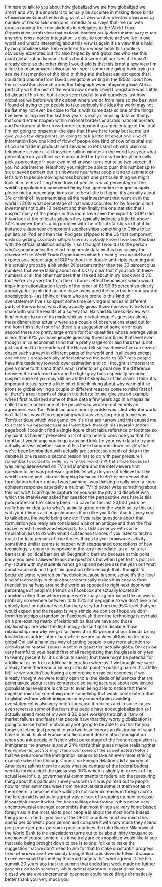 
I&#39;m here to talk to you about how
globalized we are how globalized we
aren&#39;t and why it&#39;s important to
actually be accurate in making those
kinds of assessments and the leading
point of view on this whether measured
by number of books sold mentions in
media or surveys that I&#39;ve run with
groups ranging from my students to
delegates to the World Trade
Organization is this view that national
borders really don&#39;t matter very much
anymore cross-border integration is
close to complete and we live in one
world and what&#39;s interesting about this
view is again it&#39;s a view that&#39;s held by
pro globalizers like Tom Friedman from
whose book this quote is obviously
excerpted but it&#39;s also helped by anti
globalizes who see this giant
globalization tsunami that&#39;s about to
wreck all our lives if it hasn&#39;t already
done so the other thing I would add is
that this is not a new view I&#39;m a little
bit of an amateur historian so I spent
some time going back trying to see the
first mention of this kind of thing and
the best earliest quote that I could
find was one from David Livingstone
writing in the 1850s about how the
railroad the steamship and the Telegraph
were integrating East Africa perfectly
with the rest of the world
now clearly David Livingstone was a
little bit ahead of his time but it does
seem useful to ask ourselves just how
global are we before we think about
where we go from here so the best way I
found of trying to get people to take
seriously the idea
the world may not be flat may not even
be close to flat is with some data so
one of the things I&#39;ve been doing over
the last few years is really compiling
data on things that could either happen
within national borders or across
national borders and I&#39;ve looked at the
cross-border component as a percentage
of the total I&#39;m not going to present
all the data that I have here today but
let me just give you a few data points
I&#39;m going to talk a little bit about one
kind of information flow one kind of
flow of people one kind of flow of
capital and of course trade in products
and services so let&#39;s start off with
plain old telephone service of all the
voice calling minutes in the world last
year what percentage do you think were
accounted for by cross-border phone
calls pick a percentage in your own mind
answer turns out to be two percent if
you include Internet telephony you might
be able to push this number up to six or
seven percent but it&#39;s nowhere near what
people tend to estimate or let&#39;s turn to
people moving across borders one
particular thing we might look at in
terms of long term flows of people is
what percentage of the world&#39;s
population is accounted for by
first-generation immigrants again please
pick a percentage turns out to be a
little bit higher it&#39;s actually about 3%
or think of investment take all the real
investment that went on in the world in
2010 what percentage of that was
accounted for by foreign direct
investment not quite 10 percent and then
finally the one statistic that I suspect
many of the people in this room have
seen the export to GDP ratio
if you look at the official statistics
they typically indicate a little bit
above 30% however there&#39;s a big problem
with the official statistics in that if
for instance a Japanese component
supplier ships something to China to be
put into an iPod and then the iPod gets
shipped to the US that component ends up
getting counted multiple times so nobody
knows how bad this bias with the
official statistics actually is so I
thought I would ask the person who&#39;s
spearheading the effort to generate data
on this bus calamy the director of the
World Trade Organization what his best
guess would be of exports as a
percentage of GDP without the double and
triple counting and it&#39;s actually
probably a bit under 20 percent rather
than the 30 percent plus numbers that
we&#39;re talking about so it&#39;s very clear
that if you look at these numbers or all
the other numbers that I talked about in
my book world 3.0 that we&#39;re very very
far from the no border effect benchmark
which would imply internationalization
levels of the order of 85 90 95 percent
so clearly apocalyptically minded
authors have overstated the case but
it&#39;s not just the apocalyptic s-- as I
think of them who are prone to this kind
of overstatement I&#39;ve also spent some
time serving audiences in different
parts of the world on what they actually
guess these numbers to be let me share
with you the results of a survey that
Harvard Business Review was kind enough
to run of its readership as to what
people&#39;s guesses along these dimensions
actually were so a couple of
observations stand out for me from this
slide first of all there is a suggestion
of some error okay
second these are pretty large errors for
four quantities whose average value is
less than 10% you have people guessing
three four times that level even though
I&#39;m an economist I find that a pretty
large error and third this is not just
confined to the readers of the Harvard
Business Review I&#39;ve run several dozen
such surveys in different parts of the
world and in all cases except one where
a group actually underestimated the
trade to GDP ratio people have this
tendency towards over estimation and so
I thought it important to give a name to
this and that&#39;s what I refer to as
global oniy the difference between the
dark blue bars and the light gray bars
especially because I suspect some of you
may still be a little bit skeptical of
the claims I think it&#39;s important to
just spend a little bit of time thinking
about why we might be prone to global
owning a couple of different reasons
come to mind first of all there&#39;s a real
dearth of data in the debate let me give
you an example when I first published
some of these data a few years ago in a
magazine called foreign policy one of
the people who wrote in not entirely an
agreement was Tom Friedman and since my
article was titled why the world isn&#39;t
flat that wasn&#39;t too surprising what was
very surprising to me was Tom&#39;s critique
which was game &#39;ow it&#39;s data are narrow
and this caused me to scratch my head
because as I went back through his
several hundred page book I couldn&#39;t
find a single figure chart table
reference or footnote so my point is I
haven&#39;t presented a lot of data here to
convince you that I&#39;m right but I would
urge you to go away and look for your
own data to try and actually assess
whether some of this these hand-me-down
insights that we&#39;ve been bombarded with
actually are correct so dearth of data
in the debate is one reason a second
reason has to do with peer pressure I
remember I decided to write my why the
world isn&#39;t flat article because I was
being interviewed on TV and Mumbai and
the interviewers first question to me
was professor guy Mollet why do you
still believe that the world is round
and I started laughing because I hadn&#39;t
come across that formulation before and
as I was laughing I was thinking I
really need a more coherent response
especially a national TV I&#39;d better
write something about this but what I
can&#39;t quite capture for you was the pity
and disbelief with which the interviewer
asked her question the perspective was
here is this poor professor he&#39;s clearly
been in a cave for the last 20,000 years
he really has no idea as to what&#39;s
actually going on in the world so try
this out with your friends and
acquaintances if you like you&#39;ll find
that it&#39;s very cool to talk about the
world being one etc if you raise
questions about that formulation you
really are considered a bit of an
antique and then the final reason which
I mentioned especially to a TED audience
with some trepidation
has to do with what I call techno
trances if you listen to techno music
for long periods of time it does things
to your brainwave activity something
similar seems to happen with exaggerated
conceptions of how technology is going
to overpower in the very immediate run
all cultural barriers all political
barriers all Geographic barriers because
at this point I know you aren&#39;t allowed
to ask me questions but when I get to
this point in my lecture with my
students hands go up and people ask me
yeah but what about Facebook and I got
this question often enough that I
thought I&#39;d better do some research
on Facebook because in some sense it&#39;s
the ideal kind of technology to think
about theoretically makes it as easy to
form friendships halfway around the
world as opposed to right next door what
percentage of people&#39;s friends on
Facebook are actually located in
countries other than where people we&#39;re
analyzing our based the answer is
probably somewhere between 10 to 15% not
negligible so we don&#39;t live in an
entirely local or national world but
very very far from the 95% level that
you would expect and the reason is very
simple we don&#39;t or I hope we don&#39;t form
friendships at random on Facebook ah
there the technology is overlaid on a
pre-existing matrix of relationships
that we have and those relationships are
what the technology doesn&#39;t quite
displace those relationships are why we
get far fewer than 95 percent of our
friends being located in countries other
than where we are so does all this
matter or is global Oni just a harmless
way of getting people to pay more
attention to globalization related
issues
I want to suggest that actually global
Oni can be very harmful to your health
first of all recognizing that the glass
is only ten to twenty percent full it&#39;s
critical to seeing that there might be
potential for additional gains from
additional integration whereas if we
thought we were already there there
would be no particular point to pushing
harder it&#39;s a little bit like we
wouldn&#39;t be having a conference on
radical openness if we already thought
we were totally open to all the kinds of
influences that are being talked about
at this conference so being accurate
about how limited globalisation levels
are is critical to even being able to
notice that there might be room for
something more something that would
contribute further to global welfare
which brings me to my second point
avoiding overstatement is also very
helpful because it reduces and in some
cases even reverses some of the fears
that people have about globalization so
I actually spend most of my world 3.0
book working through a litany of market
failures and fears that people have that
they worry globalization is going to
exacerbate I&#39;m obviously not going to be
able to do that for you today so let me
just present to you two headlines as an
illustration of what I have in mind
think of France and the current debate
about immigration when you ask people in
France what percentage of the French
population is immigrants the answer is
about 24% that&#39;s their guess maybe
realizing that the number is just 8%
might help cool some of the superheated
rhetoric that we see around the
immigration issue or to take an even
more striking example when the Chicago
Council on Foreign Relations did a
survey of Americans asking them to guess
what percentage of the federal budget
went to foreign
eight the guess was 30% which is
slightly in excess of the actual level
of u.s. governmental commitments to
federal aid the reassuring thing about
this particular survey was when it was
pointed out to people how far their
estimates were from the actual data some
of them not all of them seem to become
more willing to consider increases in
foreign aid so the foreign aid is
actually a great way of sort of wrapping
up here because if you think about it
what I&#39;ve been talking about today is
this notion very uncontroversial amongst
economists that most things are very
home biased foreign aid is the most aid
to poor people is about the most home
biased thing you can find if you look at
the OECD countries and how much they
spend per domestic poor person and
compare it with how much they spend per
person per poor person in poor countries
the ratio Branko Milanovic at the World
Bank to the calculations turns out to be
about thirty thousand to one now of
course some of us if we truly are
cosmopolitan would like to see that
ratio being brought down to one is to
one I&#39;d like to make the suggestion that
we don&#39;t need to aim for that to make
substantial progress from where we are
if we simply brought that ratio down to
fifteen thousand to one we would be
meeting those aid targets that were
agreed at the Rio summit 20 years ago
that the summit that ended last week
made no further progress on
so in summary while radical openness is
great given how closed we are even
incremental openness could make things
dramatically better thank you very much
you
